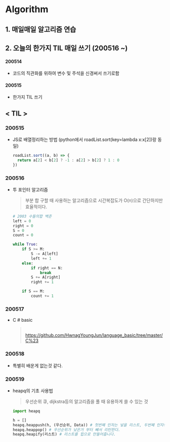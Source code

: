 # Algorithm
## 1. 매일매일 알고리즘 연습
## 2. 오늘의 한가지 TIL 매일 쓰기 (200516 ~)

#### 200514
- 코드의 직관화를 위하여 변수 및 주석을 신경써서 쓰기로함

#### 200515
- 한가지 TIL 쓰기

## 

## < TIL >
### 200515
  - JS로 배열정리하는 방법 (python에서 roadList.sort(key=lambda x:x[2])랑 동일)
    ```js 
    roadList.sort((a, b) => {
      return a[2] < b[2] ? -1 : a[2] > b[2] ? 1 : 0
    })
    ```

### 200516

- 투 포인터 알고리즘

  > 부분 합 구할 때 사용하는 알고리즘으로 시간복잡도가 O(n)으로 간단하지만 효율적이다.

  ```python
  # 2003 수들의합 백준
  left = 0
  right = 0
  S = 0
  count = 0
  
  while True:
      if S >= M:
          S -= A[left]
          left += 1
      else:
          if right == N:
              break
          S += A[right]
          right += 1
  
      if S == M:
          count += 1
  ```




### 200517

- C # basic

  > ​	https://github.com/HwnagYoungJun/language_basic/tree/master/C%23



### 200518

- 특별히 배운게 없는것 같다.



### 200519

- heapq의 기초 사용법

  > 우선순위 큐, dijkstra등의 알고리즘을 풀 때 유용하게 쓸 수 있는 것

  ```python
  import heapq
  
  h = []
  heapq.heappush(h, (우선순위, Data)) # 첫번째 인자는 넣을 리스트, 두번째 인자의 첫번째는 우선순위 두번째는 데이터이다
  heapq.heappop() # 우선순위가 낮은거 부터 뺴서 리턴한다.
  heapq.heapify(리스트) # 리스트를 힙으로 만들어줍니다.
  ```

  